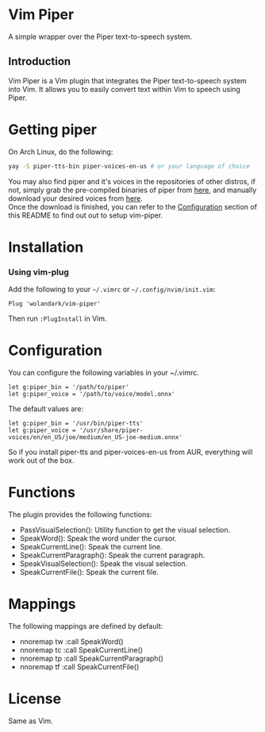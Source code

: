 # Vim Piper

A simple wrapper over the Piper text-to-speech system.

## Introduction

Vim Piper is a Vim plugin that integrates the Piper text-to-speech system into Vim. It allows you to easily convert text within Vim to speech using Piper.

# Getting piper
On Arch Linux, do the following:
```bash
yay -S piper-tts-bin piper-voices-en-us # or your language of choice
```
You may also find piper and it's voices in the repositories of other distros, if not, simply grab the pre-compiled binaries of piper from [here](https://github.com/rhasspy/piper/releases/tag/2023.11.14-2), and manually download your desired voices from [here](https://huggingface.co/rhasspy/piper-voices/tree/main).<br> Once the download is finished, you can refer to the [Configuration](#configuration) section of this README to find out out to setup vim-piper.

# Installation

### Using vim-plug

Add the following to your `~/.vimrc` or `~/.config/nvim/init.vim`:

```vim
Plug 'wolandark/vim-piper'
```

Then run `:PlugInstall` in Vim.

# Configuration

You can configure the following variables in your ~/.vimrc.

```vim
let g:piper_bin = '/path/to/piper'
let g:piper_voice = '/path/to/voice/model.onnx'
```

The default values are:
```vim
let g:piper_bin = '/usr/bin/piper-tts'
let g:piper_voice = '/usr/share/piper-voices/en/en_US/joe/medium/en_US-joe-medium.onnx'
```
So if you install piper-tts and piper-voices-en-us from AUR,  everything will work out of the box.

# Functions
The plugin provides the following functions:

   - PassVisualSelection(): Utility function to get the visual selection.
   - SpeakWord(): Speak the word under the cursor.
   - SpeakCurrentLine(): Speak the current line.
   - SpeakCurrentParagraph(): Speak the current paragraph.
   - SpeakVisualSelection(): Speak the visual selection.
   - SpeakCurrentFile(): Speak the current file.

# Mappings
The following mappings are defined by default:

- nnoremap <Leader>tw :call SpeakWord()<CR>
- nnoremap <Leader>tc :call SpeakCurrentLine()<CR>
- nnoremap <Leader>tp :call SpeakCurrentParagraph()<CR>
- nnoremap <Leader>tf :call SpeakCurrentFile()<CR>

# License
Same as Vim.
